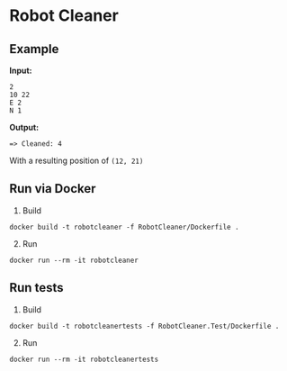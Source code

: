 # Robot Cleaner

## Example
**Input:**

    2
    10 22
    E 2
    N 1

**Output:**

    => Cleaned: 4

With a resulting position of `(12, 21)`

## Run via Docker

1. Build
```
docker build -t robotcleaner -f RobotCleaner/Dockerfile .
```
2. Run
```
docker run --rm -it robotcleaner
```

## Run tests

1. Build
```
docker build -t robotcleanertests -f RobotCleaner.Test/Dockerfile .
```
2. Run
```
docker run --rm -it robotcleanertests
```
